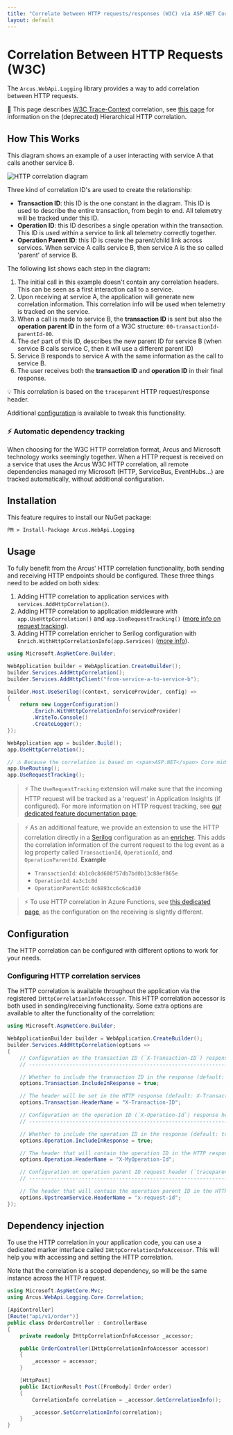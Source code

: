 ```yaml
---
title: "Correlate between HTTP requests/responses (W3C) via ASP.NET Core middleware"
layout: default
---
```


# Correlation Between HTTP Requests (W3C)
The `Arcus.WebApi.Logging` library provides a way to add correlation between HTTP requests. 

🚩 This page describes  [W3C Trace-Context](https://www.w3.org/TR/trace-context-1/) correlation, see [this page](./correlation-hierarchical.md) for information on the (deprecated) Hierarchical HTTP correlation.

## How This Works
This diagram shows an example of a user interacting with service A that calls another service B.

![HTTP correlation diagram](/img/http-correlation-w3c.png)

Three kind of correlation ID's are used to create the relationship:
* **Transaction ID**: this ID is the one constant in the diagram. This ID is used to describe the entire transaction, from begin to end. All telemetry will be tracked under this ID.
* **Operation ID**: this ID describes a single operation within the transaction. This ID is used within a service to link all telemetry correctly together.
* **Operation Parent ID**: this ID is create the parent/child link across services. When service A calls service B, then service A is the so called 'parent' of service B.

The following list shows each step in the diagram:
1. The initial call in this example doesn't contain any correlation headers. This can be seen as a first interaction call to a service. 
2. Upon receiving at service A, the application will generate new correlation information. This correlation info will be used when telemetry is tracked on the service.
3. When a call is made to service B, the **transaction ID** is sent but also the **operation parent ID** in the form of a W3C structure: `00-transactionId-parentId-00`.
4. The `def` part of this ID, describes the new parent ID for service B (when service B calls service C, then it will use a different parent ID)
5. Service B responds to service A with the same information as the call to service B.
6. The user receives both the **transaction ID** and **operation ID** in their final response.

💡 This correlation is based on the `traceparent` HTTP request/response header.

Additional [configuration](#configuration) is available to tweak this functionality.

### ⚡ Automatic dependency tracking
When choosing for the W3C HTTP correlation format, Arcus and Microsoft technology works seemingly together. When a HTTP request is received on a service that uses the Arcus W3C HTTP correlation, all remote dependencies managed my Microsoft (HTTP, ServiceBus, EventHubs...) are tracked automatically, without additional configuration.

## Installation
This feature requires to install our NuGet package:

```shell
PM > Install-Package Arcus.WebApi.Logging
```

## Usage
To fully benefit from the Arcus' HTTP correlation functionality, both sending and receiving HTTP endpoints should be configured.
These three things need to be added on both sides:
1. Adding HTTP correlation to application services with `services.AddHttpCorrelation()`.
2. Adding HTTP correlation to application middleware with `app.UseHttpCorrelation()` and `app.UseRequestTracking()` ([more info on request tracking](logging.md)). 
3. Adding HTTP correlation enricher to Serilog configuration with `Enrich.WithHttpCorrelationInfo(app.Services)` ([more info](#logging)).

```csharp
using Microsoft.AspNetCore.Builder;

WebApplication builder = WebApplication.CreateBuilder();
builder.Services.AddHttpCorrelation();
builder.Services.AddHttpClient("from-service-a-to-service-b");

builder.Host.UseSerilog((context, serviceProvider, config) =>
{
    return new LoggerConfiguration()
        .Enrich.WithHttpCorrelationInfo(serviceProvider)
        .WriteTo.Console()
        .CreateLogger();
});

WebApplication app = builder.Build();
app.UseHttpCorrelation();

// ⚠ Because the correlation is based on <span>ASP.NET</span> Core middleware, it's recommended to place it before the `.UseRouting` call.
app.UseRouting();
app.UseRequestTracking();
```

> ⚡ The `UseRequestTracking` extension will make sure that the incoming HTTP request will be tracked as a 'request' in Application Insights (if configured).
> For more information on HTTP request tracking, see [our dedicated feature documentation page](./logging.md);

> ⚡ As an additional feature, we provide an extension to use the HTTP correlation directly in a [Serilog](https://serilog.net/) configuration as an [enricher](https://github.com/serilog/serilog/wiki/Enrichment). 
> This adds the correlation information of the current request to the log event as a log property called `TransactionId`, `OperationId`, and `OperationParentId`.
> **Example**
> - `TransactionId`: `4b1c0c8d608f57db7bd0b13c88ef865e`
> - `OperationId`: `4a3c1c8d`
> - `OperationParentId`: `4c6893cc6c6cad10`


> ⚡ To use HTTP correlation in Azure Functions, see [this dedicated page](correlation-azure-functions.md), as the configuration on the receiving is slightly different.

## Configuration
The HTTP correlation can be configured with different options to work for your needs.

### Configuring HTTP correlation services
The HTTP correlation is available throughout the application via the registered `IHttpCorrelationInfoAccessor`. This HTTP correlation accessor is both used in sending/receiving functionality.
Some extra options are available to alter the functionality of the correlation:

```csharp
using Microsoft.AspNetCore.Builder;

WebApplicationBuilder builder = WebApplication.CreateBuilder();
builder.Services.AddHttpCorrelation(options =>
{
    // Configuration on the transaction ID (`X-Transaction-ID`) response header.
    // ---------------------------------------------------------------------------------

    // Whether to include the transaction ID in the response (default: true).
    options.Transaction.IncludeInResponse = true;

    // The header will be set in the HTTP response (default: X-Transaction-ID).
    options.Transaction.HeaderName = "X-Transaction-ID";

    // Configuration on the operation ID (`X-Operation-Id`) response header.
    // ----------------------------------------------------------------

    // Whether to include the operation ID in the response (default: true).
    options.Operation.IncludeInResponse = true;

    // The header that will contain the operation ID in the HTTP response (default: X-Operation-Id).
    options.Operation.HeaderName = "X-MyOperation-Id";

    // Configuration on operation parent ID request header (`traceparent`).
    // ------------------------------------------------------------------

    // The header that will contain the operation parent ID in the HTTP request (default: traceparent).
    options.UpstreamService.HeaderName = "x-request-id";
});
```

## Dependency injection
To use the HTTP correlation in your application code, you can use a dedicated marker interface called `IHttpCorrelationInfoAccessor`.
This will help you with accessing and setting the HTTP correlation.

Note that the correlation is a scoped dependency, so will be the same instance across the HTTP request.

```csharp
using Microsoft.AspNetCore.Mvc;
using Arcus.WebApi.Logging.Core.Correlation;

[ApiController]
[Route("api/v1/order")]
public class OrderController : ControllerBase
{
    private readonly IHttpCorrelationInfoAccessor _accessor;

    public OrderController(IHttpCorrelationInfoAccessor accessor)
    {
        _accessor = accessor;
    }

    [HttpPost]
    public IActionResult Post([FromBody] Order order)
    {
        CorrelationInfo correlation = _accessor.GetCorrelationInfo();

        _accessor.SetCorrelationInfo(correlation);
    }
}
```